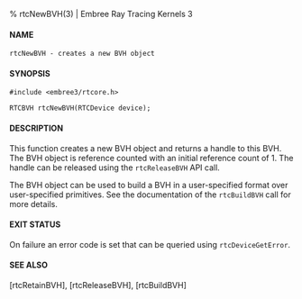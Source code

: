 % rtcNewBVH(3) | Embree Ray Tracing Kernels 3

#### NAME

    rtcNewBVH - creates a new BVH object

#### SYNOPSIS

    #include <embree3/rtcore.h>

    RTCBVH rtcNewBVH(RTCDevice device);

#### DESCRIPTION

This function creates a new BVH object and returns a handle to this
BVH. The BVH object is reference counted with an initial
reference count of 1. The handle can be released using the
`rtcReleaseBVH` API call.

The BVH object can be used to build a BVH in a user-specified format
over user-specified primitives. See the documentation of the
`rtcBuildBVH` call for more details.

#### EXIT STATUS

On failure an error code is set that can be queried using
`rtcDeviceGetError`.

#### SEE ALSO

[rtcRetainBVH], [rtcReleaseBVH], [rtcBuildBVH]
